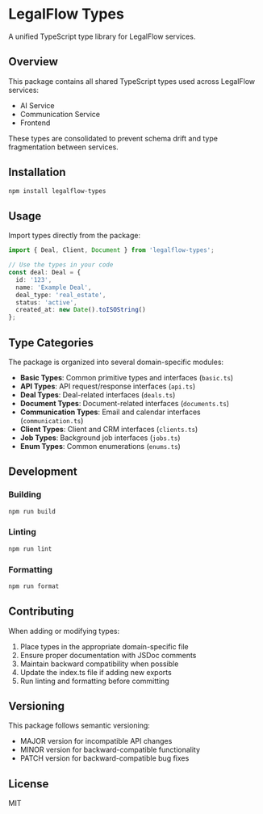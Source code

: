 # LegalFlow Types

A unified TypeScript type library for LegalFlow services.

## Overview

This package contains all shared TypeScript types used across LegalFlow services:
- AI Service
- Communication Service
- Frontend

These types are consolidated to prevent schema drift and type fragmentation between services.

## Installation

```bash
npm install legalflow-types
```

## Usage

Import types directly from the package:

```typescript
import { Deal, Client, Document } from 'legalflow-types';

// Use the types in your code
const deal: Deal = {
  id: '123',
  name: 'Example Deal',
  deal_type: 'real_estate',
  status: 'active',
  created_at: new Date().toISOString()
};
```

## Type Categories

The package is organized into several domain-specific modules:

- **Basic Types**: Common primitive types and interfaces (`basic.ts`)
- **API Types**: API request/response interfaces (`api.ts`)
- **Deal Types**: Deal-related interfaces (`deals.ts`)
- **Document Types**: Document-related interfaces (`documents.ts`)
- **Communication Types**: Email and calendar interfaces (`communication.ts`)
- **Client Types**: Client and CRM interfaces (`clients.ts`)
- **Job Types**: Background job interfaces (`jobs.ts`)
- **Enum Types**: Common enumerations (`enums.ts`)

## Development

### Building

```bash
npm run build
```

### Linting

```bash
npm run lint
```

### Formatting

```bash
npm run format
```

## Contributing

When adding or modifying types:

1. Place types in the appropriate domain-specific file
2. Ensure proper documentation with JSDoc comments
3. Maintain backward compatibility when possible
4. Update the index.ts file if adding new exports
5. Run linting and formatting before committing

## Versioning

This package follows semantic versioning:
- MAJOR version for incompatible API changes
- MINOR version for backward-compatible functionality
- PATCH version for backward-compatible bug fixes

## License

MIT 